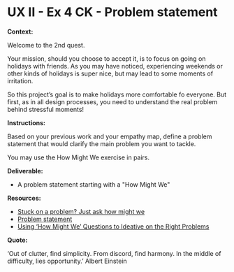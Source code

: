 # UX II - Ex 4 CK - Problem statement

**Context:** 

Welcome to the 2nd quest. 

Your mission, should you choose to accept it, is to focus on going on holidays with friends. As you may have noticed, experiencing weekends or other kinds of holidays is super nice, but may lead to some moments of irritation. 

So this project’s goal is to make holidays more comfortable fo everyone. But first, as in all design processes, you need to understand the real problem behind stressful moments!

**Instructions:** 

Based on your previous work and your empathy map, define a problem statement that would clarify the main problem you want to tackle.

You may use the How Might We exercise in pairs. 

**Deliverable:** 

- A problem statement starting with a "How Might We"

**Resources:** 

- [Stuck on a problem? Just ask how might we](https://relab.academy/design-thinking/stuck-on-a-problem-just-ask-how-might-we/)
- [Problem statement](https://www.indeed.com/career-advice/career-development/what-is-a-problem-statement)
- [Using ‘How Might We’ Questions to Ideative on the Right Problems](https://www.nngroup.com/articles/how-might-we-questions/)

**Quote:** 

‘Out of clutter, find simplicity. From discord, find harmony. In the middle of difficulty, lies opportunity.’ Albert Einstein